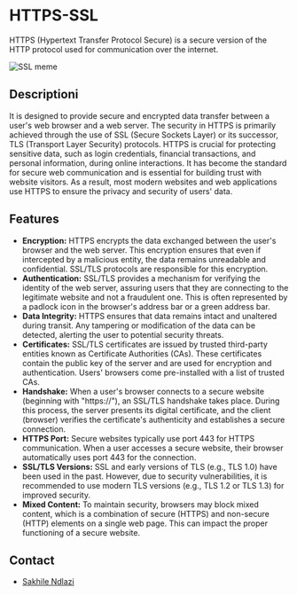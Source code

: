 # HTTPS-SSL 
HTTPS (Hypertext Transfer Protocol Secure) is a secure version of the HTTP protocol used for communication over the internet.

![SSL meme](https://wiredelta.com/wp-content/uploads/2017/08/g1sdfc.jpg)

## Descriptioni
 It is designed to provide secure and encrypted data transfer between a user's web browser and a web server. The security in HTTPS is primarily achieved through the use of SSL (Secure Sockets Layer) or its successor, TLS (Transport Layer Security) protocols. HTTPS is crucial for protecting sensitive data, such as login credentials, financial transactions, and personal information, during online interactions. It has become the standard for secure web communication and is essential for building trust with website visitors. As a result, most modern websites and web applications use HTTPS to ensure the privacy and security of users' data.

## Features
 * **Encryption:** HTTPS encrypts the data exchanged between the user's browser and the web server. This encryption ensures that even if intercepted by a malicious entity, the data remains unreadable and confidential. SSL/TLS protocols are responsible for this encryption.
 * **Authentication:** SSL/TLS provides a mechanism for verifying the identity of the web server, assuring users that they are connecting to the legitimate website and not a fraudulent one. This is often represented by a padlock icon in the browser's address bar or a green address bar.
 * **Data Integrity:** HTTPS ensures that data remains intact and unaltered during transit. Any tampering or modification of the data can be detected, alerting the user to potential security threats.
 * **Certificates:** SSL/TLS certificates are issued by trusted third-party entities known as Certificate Authorities (CAs). These certificates contain the public key of the server and are used for encryption and authentication. Users' browsers come pre-installed with a list of trusted CAs.
 * **Handshake:** When a user's browser connects to a secure website (beginning with "https://"), an SSL/TLS handshake takes place. During this process, the server presents its digital certificate, and the client (browser) verifies the certificate's authenticity and establishes a secure connection.
 * **HTTPS Port:** Secure websites typically use port 443 for HTTPS communication. When a user accesses a secure website, their browser automatically uses port 443 for the connection.
 * **SSL/TLS Versions:** SSL and early versions of TLS (e.g., TLS 1.0) have been used in the past. However, due to security vulnerabilities, it is recommended to use modern TLS versions (e.g., TLS 1.2 or TLS 1.3) for improved security.
 * **Mixed Content:** To maintain security, browsers may block mixed content, which is a combination of secure (HTTPS) and non-secure (HTTP) elements on a single web page. This can impact the proper functioning of a secure website.

## Contact
 * [Sakhile Ndlazi](https://www.twitter.com/sakhilelindah)
